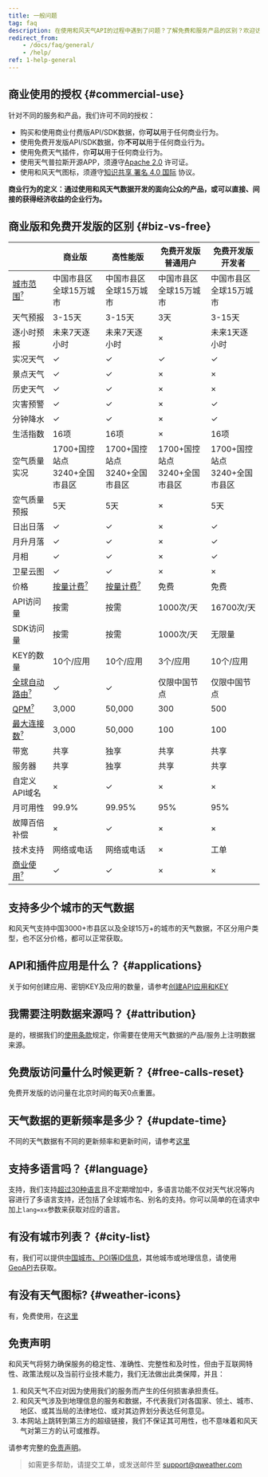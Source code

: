 ```yaml
---
title: 一般问题
tag: faq
description: 在使用和风天气API的过程中遇到了问题？了解免费和服务产品的区别？欢迎访问我们的帮助中心，我们提供详细的开发文档和帮助内容。
redirect_from: 
    - /docs/faq/general/
    - /help/
ref: 1-help-general
---
```


## 商业使用的授权 {#commercial-use}

针对不同的服务和产品，我们许可不同的授权：

- 购买和使用商业付费版API/SDK数据，你**可以**用于任何商业行为。
- 使用免费开发版API/SDK数据，你**不可以**用于任何商业行为。
- 使用免费天气插件，你**可以**用于任何商业行为。
- 使用天气普拉斯开源APP，须遵守[Apache 2.0](https://www.apache.org/licenses/LICENSE-2.0) 许可证。
- 使用和风天气图标，须遵守[知识共享 署名 4.0 国际](https://creativecommons.org/licenses/by/4.0/deed.zh) 协议。

**商业行为的定义：通过使用和风天气数据开发的面向公众的产品，或可以直接、间接的获得经济收益的企业行为。**

## 商业版和免费开发版的区别 {#biz-vs-free}

|&nbsp;|商业版|高性能版|免费开发版<br />普通用户|免费开发版<br />开发者|
|---|---|---|---|---|
|[城市范围<sup>?</sup>](/help/data/#cities)|中国市县区<br />全球15万城市|中国市县区<br />全球15万城市|中国市县区<br />全球15万城市|中国市县区<br />全球15万城市|
|天气预报|3-15天|3-15天|3天|3-15天|
|逐小时预报|未来7天逐小时|未来7天逐小时|&times;|未来1天逐小时|
|实况天气|&#10003;|&#10003;|&#10003;|&#10003;|
|景点天气|&#10003;|&#10003;|&times;|&times;|
|历史天气|&#10003;|&#10003;|&times;|&times;|
|灾害预警|&#10003;|&#10003;|&times;|&#10003;|
|分钟降水|&#10003;|&#10003;|&times;|&#10003;|
|生活指数|16项|16项|&times;|16项|
|空气质量实况|1700+国控站点<br />3240+全国市县区|1700+国控站点<br />3240+全国市县区|1700+国控站点<br />3240+全国市县区|1700+国控站点<br />3240+全国市县区|
|空气质量预报|5天|5天|&times;|5天|
|日出日落|&#10003;|&#10003;|&times;|&#10003;|
|月升月落|&#10003;|&#10003;|&times;|&#10003;|
|月相|&#10003;|&#10003;|&times;|&#10003;|
|卫星云图|&#10003;|&#10003;|&times;|&times;|
|价格|[按量计费<sup>?</sup>](/help/buy/#price)|[按量计费<sup>?</sup>](/help/buy/#price)|免费|免费|
|API访问量|按需|按需|1000次/天|16700次/天|
|SDK访问量|按需|按需|1000次/天|无限量|
|KEY的数量|10个/应用|10个/应用|3个/应用|10个/应用|
|[全球自动路由<sup>?</sup>](/help/buy/#server-node)|&#10003;|&#10003;|仅限中国节点|仅限中国节点|
|[QPM<sup>?</sup>](/docs/resource/glossary/#qpm)|3,000|50,000|300|500|
|[最大连接数<sup>?</sup>](/docs/resource/glossary/#max-connections)|3,000|50,000|100|100|
|带宽|共享|独享|共享|共享|
|服务器|共享|独享|共享|共享|
|自定义API域名|&times;|&#10003;|&times;|&times;|
|月可用性|99.9%|99.95%|95%|95%|
|故障百倍补偿|&times;|&#10003;|&times;|&times;|
|技术支持|网络或电话|网络或电话|&times;|工单|
|[商业使用<sup>?</sup>](/help/buy/#commercial-use)|&#10003;|&#10003;|&times;|&times;|


## 支持多少个城市的天气数据

和风天气支持中国3000+市县区以及全球15万+的城市的天气数据，不区分用户类型，也不区分价格，都可以正常获取。

## API和插件应用是什么？ {#applications}

关于如何创建应用、密钥KEY及应用的数量，请参考[创建API应用和KEY](/docs/resource/get-key/)

## 我需要注明数据来源吗？ {#attribution} 

是的，根据我们的[使用条款](https://www.qweather.com/terms/tos)规定，你需要在使用天气数据的产品/服务上注明数据来源。

## 免费版访问量什么时候更新？ {#free-calls-reset}

免费开发版的访问量在北京时间的每天0点重置。

## 天气数据的更新频率是多少？ {#update-time}

不同的天气数据有不同的更新频率和更新时间，请参考[这里](/docs/resource/glossary#update-time)

## 支持多语言吗？ {#language}

支持，我们支持[超过30种语言](/docs/resource/language/)且不定期增加中，多语言功能不仅对天气状况等内容进行了多语言支持，还包括了全球城市名、别名的支持。你可以简单的在请求中加上`lang=xx`参数来获取对应的语言。

## 有没有城市列表？ {#city-list}

有，我们可以提供[中国城市、POI等ID信息](/docs/resource/location-list/)，其他城市或地理信息，请使用[GeoAPI](/docs/api/geo/)去获取。

## 有没有天气图标? {#weather-icons}

有，免费使用，在[这里](/docs/resource/icons/)

## 免责声明

和风天气将努力确保服务的稳定性、准确性、完整性和及时性，但由于互联网特性、政策法规以及当前行业技术能力，我们无法做出此类保障，并且：

1. 和风天气不应对因为使用我们的服务而产生的任何损害承担责任。
2. 和风天气涉及到地理信息的服务和数据，不代表我们对各国家、领土、城市、地区、或其当局的法律地位、或对其边界划分表达任何意见。
3. 本网站上跳转到第三方的超级链接，我们不保证其可用性，也不意味着和风天气对第三方的认可或推荐。

请参考完整的[免责声明](https://www.qweather.com/terms/disclaimer/)。

> 如需更多帮助，请提交工单，或发送邮件至 support@qweather.com